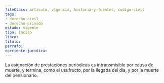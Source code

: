 ```yaml
---
fileClass: articulo, vigencia, historia-y-fuentes, codigo-civil
tags:
- derecho-civil
- derecho-privado
estado: vigente
tipo: inciso
libro:
titulo:
parrafo:
corriente-juridica:
---
```

La asignación de prestaciones periódicas es intransmisible por causa de muerte, y termina, como el usufructo, por la llegada del día, y por la muerte del pensionario.